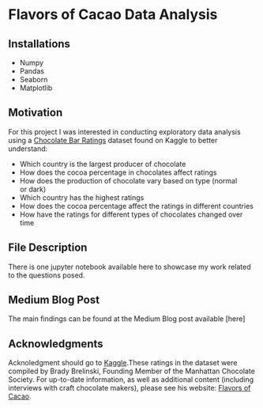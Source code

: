 # Flavors of Cacao Data Analysis
## Installations
* Numpy
* Pandas
* Seaborn
* Matplotlib
## Motivation
For this project I was interested in conducting exploratory data analysis using a [Chocolate Bar Ratings](https://www.kaggle.com/rtatman/chocolate-bar-ratings) dataset found on Kaggle to better understand:
* Which country is the largest producer of chocolate
* How does the cocoa percentage in chocolates affect ratings
* How does the production of chocolate vary based on type (normal or dark)
* Which country has the highest ratings
* How does the cocoa percentage affect the ratings in different countries
* How have the ratings for different types of chocolates changed over time 
## File Description
There is one jupyter notebook available here to showcase my work related to the questions posed.
## Medium Blog Post
The main findings can be found at the Medium Blog post available [here]
## Acknowledgments
Acknoledgment should go to [Kaggle](https://www.kaggle.com/).These ratings in the dataset were compiled by Brady Brelinski, Founding Member of the Manhattan Chocolate Society. For up-to-date information, as well as additional content (including interviews with craft chocolate makers), please see his website: [Flavors of Cacao](http://flavorsofcacao.com/index.html).
